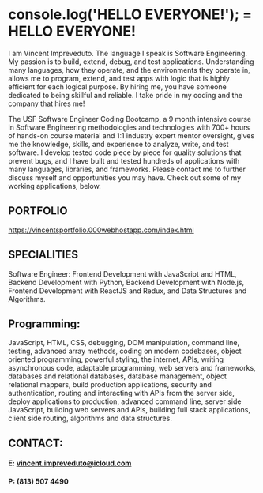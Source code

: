 # console.log('HELLO EVERYONE!'); = HELLO EVERYONE! 
I am Vincent Impreveduto. The language I speak is Software Engineering. My passion is to build, extend, debug, and test applications. Understanding many languages, how they operate, and the environments they operate in, allows me to program, extend, and test apps with logic that is highly efficient for each logical purpose. By hiring me, you have someone dedicated to being skillful and reliable. I take pride in my coding and the company that hires me! 

The USF Software Engineer Coding Bootcamp, a 9 month intensive course in Software Engineering methodologies and technologies with 700+ hours of hands-on course material and 1:1 industry expert mentor oversight, gives me the knowledge, skills, and experience to analyze, write, and test software. I develop tested code piece by piece for quality solutions that prevent bugs, and I have built and tested hundreds of applications with many languages, libraries, and frameworks. Please contact me to further discuss myself and opportunities you may have. Check out some of my working applications, below.

## PORTFOLIO
https://vincentsportfolio.000webhostapp.com/index.html

## SPECIALITIES
Software Engineer: 
Frontend Development with JavaScript and HTML, Backend Development with Python, Backend Development with Node.js, Frontend Development with ReactJS and Redux, and Data Structures and Algorithms.

## Programming:
JavaScript, HTML, CSS, debugging, DOM manipulation, command line, testing, advanced array methods, coding on modern codebases, object oriented programming, powerful styling, the internet, APIs, writing asynchronous code, adaptable programming, web servers and frameworks, databases and relational databases, database management, object relational mappers, build production applications, security and authentication, routing and interacting with APIs from the server side, deploy applications to production, advanced command line, server side JavaScript, building web servers and APIs, building full stack applications, client side routing, algorithms and data structures.

## CONTACT:
#### E: vincent.impreveduto@icloud.com
#### P: (813) 507 4490

<!---
git-pok/git-pok is a ✨ special ✨ repository because its `README.md` (this file) appears on your GitHub profile.
You can click the Preview link to take a look at your changes.
--->
